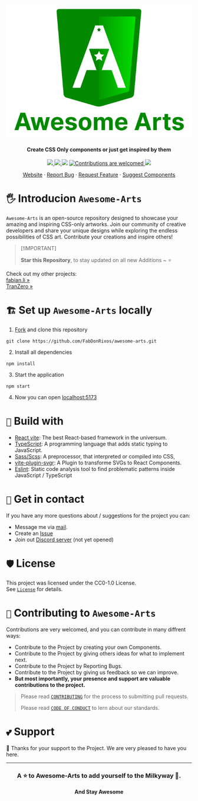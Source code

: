<p align="center">
  <a href="https://awesome-arts.fabian.li/" target="_blank">
    <img src="https://github.com/FabDonRixos/awesome-arts/blob/master/logo_with_text.svg" alt="logo" />
  </a>
</p>

<h4 align="center">Create CSS Only components or just get inspired by them</h4>

<p align="center">
  <a href="http://creativecommons.org/publicdomain/zero/1.0/" >
    <img src="https://img.shields.io/github/license/FabDonRixos/awesome-arts" />
  </a>
  
  <a href="https://github.com/FabDonRixos/awesome-arts/tags" >
    <img src="https://img.shields.io/github/v/tag/FabDonRixos/awesome-arts" />
  </a>
  
  <img src="https://badges.frapsoft.com/os/v1/open-source.svg?v=103" />
  
  <a href="https://github.com/FabDonRixos/awesome-arts.git" >
    <img src="https://img.shields.io/badge/Contributions-are_welcomed-green.svg" alt="Contributions are welcomed" />
  </a>
  
  <a href="https://awesome-arts.fabian.li/" >
    <img src="https://img.shields.io/website?url=https%3A%2F%2Fawesome-arts.fabian.li" />
  </a>
</p>

<p align="center">
    <a href="https://awesome-arts.fabian.li" target="blank">Website</a>
    ·
    <a href="https://github.com/FabDonRixos/awesome-arts/issues/new/choose">Report Bug</a>
    ·
    <a href="https://github.com/FabDonRixos/awesome-arts/issues/new/choose">Request Feature</a>
      ·
    <a href="https://github.com/FabDonRixos/awesome-arts/issues/new/choose">Suggest Components</a>
</p>

<!-- [![Stargazers over time](https://starchart.cc/FabDonRixos/awesome-arts.svg?variant=adaptive)](https://starchart.cc/FabDonRixos/awesome-arts) -->

# `🖐️` Introducion `Awesome-Arts`
`Awesome-Arts` is an open-source repository designed to showcase your amazing and inspiring CSS-only artworks. Join our community of creative developers and share your unique designs while exploring the endless possibilities of CSS art. Contribute your creations and inspire others!

> \[!IMPORTANT]
>
> **Star this Repository**, to stay updated on all new Additions \~ ⭐

Check out my other projects:<br/>
[fabian.li »](https://fabian.li/home)<br/>
[TranZero »](https://github.com/FabDonRixos/TranZero)

# 

# `🏗️` Set up `Awesome-Arts` locally
1. [Fork](https://docs.github.com/en/pull-requests/collaborating-with-pull-requests/working-with-forks/fork-a-repo) and clone this repository
```
git clone https://github.com/FabDonRixos/awesome-arts.git
```
2. Install all dependencies
```
npm install
```
3. Start the application
```
npm start
```
4. Now you can open [localhost:5173](http://localhost:5173/)

# `🚧` Build with
- [React vite](https://vite.dev/guide/): The best React-based framework in the universum.
- [TypeScript](https://www.typescriptlang.org/): A programming language that adds static typing to JavaScript.
- [Sass/Scss](https://sass-lang.com/guide/): A preprocessor, that interpreted or compiled into CSS,
- [vite-plugin-svgr](https://www.npmjs.com/package/vite-plugin-svgr): A Plugin to transforme SVGs to React Components.
- [Eslint](https://eslint.org/): Static code analysis tool to find problematic patterns inside JavaScript / TypeScript

# `📧` Get in contact
If you have any more questions about / suggestions for the project you can:
- Message me via [mail](mailto:contact@fabian.li).
- Create an [Issue](https://github.com/FabDonRixos/awesome-arts/issues/new/choose)
- Join out [Discord server](https://discord.com/) (not yet opened)

# `🛡️` License
This project was licensed under the CC0-1.0 License.
<br />
See [`License`](LICENSE) for details.

# `🤝` Contributing to `Awesome-Arts`
Contributions are very welcomed, and you can contribute in many diffrent ways:
- Contribute to the Project by creating your own Components.
- Contribute to the Project by giving others ideas for what to implement next.
- Contribute to the Project by Reporting Bugs.
- Contribute to the Project by giving us feedback so we can improve.
- **But most importantly, your presence and support are valuable contributions to the project.**

> Please read [`CONTRIBUTING`](CONTRIBUTING.md) for the process to submitting pull requests.
> 
> Please read [`CODE OF CONDUCT`](CODE_OF_CONDUCT.md) to lern about our standards.

# `💕` Support
💚 Thanks for your support to the Project. We are very pleased to have you here.

---

<h3 align="center">
  A ⭐️ to <b>Awesome-Arts</b> to add yourself to the Milkyway 🌌.
</h3>

<h4 align="center">
  And Stay Awesome
</h3>
